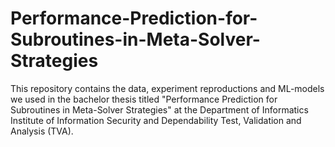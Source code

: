 # Performance-Prediction-for-Subroutines-in-Meta-Solver-Strategies
This repository contains the data, experiment reproductions and ML-models we used in the bachelor thesis titled "Performance Prediction for Subroutines in Meta-Solver Strategies" at the Department of Informatics Institute of Information Security and Dependability Test, Validation and Analysis (TVA).
